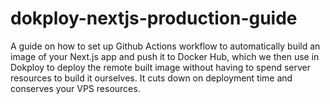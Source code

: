 # dokploy-nextjs-production-guide
A guide on how to set up Github Actions workflow to automatically build an image of your Next.js app and push it to Docker Hub, which we then use in Dokploy to deploy the remote built image without having to spend server resources to build it ourselves. It cuts down on deployment time and conserves your VPS resources.

